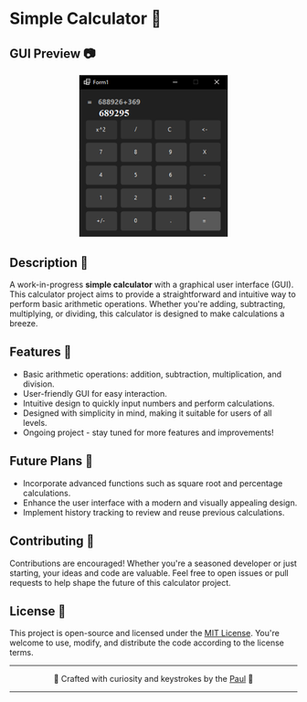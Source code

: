 # Simple Calculator 🧮

## GUI Preview 📷

<p align="center">
    <img width="260" src="https://raw.githubusercontent.com/pyratu/CalculatorGUI/main/calculator.png" alt="Calculator GUI">
</p>

## Description 📜

A work-in-progress **simple calculator** with a graphical user interface (GUI). This calculator project aims to provide a straightforward and intuitive way to perform basic arithmetic operations. Whether you're adding, subtracting, multiplying, or dividing, this calculator is designed to make calculations a breeze.

## Features 🚀

- Basic arithmetic operations: addition, subtraction, multiplication, and division.
- User-friendly GUI for easy interaction.
- Intuitive design to quickly input numbers and perform calculations.
- Designed with simplicity in mind, making it suitable for users of all levels.
- Ongoing project - stay tuned for more features and improvements!

## Future Plans 🌟

- Incorporate advanced functions such as square root and percentage calculations.
- Enhance the user interface with a modern and visually appealing design.
- Implement history tracking to review and reuse previous calculations.

## Contributing 🤝

Contributions are encouraged! Whether you're a seasoned developer or just starting, your ideas and code are valuable. Feel free to open issues or pull requests to help shape the future of this calculator project.

## License 📄

This project is open-source and licensed under the [MIT License](LICENSE). You're welcome to use, modify, and distribute the code according to the license terms.

---

<div align="center">
  <p>🌟 Crafted with curiosity and keystrokes by the <a href="https://github.com/pyratu">Paul</a> 🌌</p>
</div>

---



